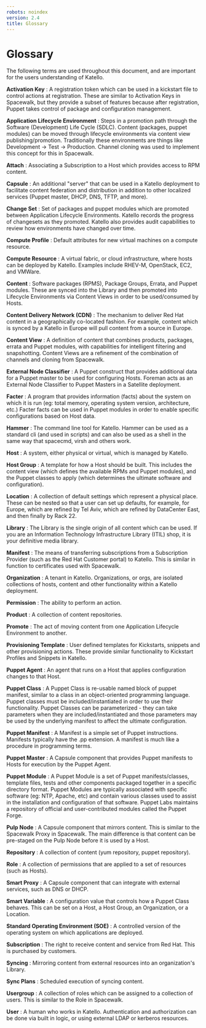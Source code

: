 ```yaml
---
robots: noindex
version: 2.4
title: Glossary
---
```


# Glossary

The following terms are used throughout this document, and are important for the users understanding of Katello.

**Activation Key**
: A registration token which can be used in a kickstart file to control actions at registration.  These are similar to Activation Keys in Spacewalk, but they provide a subset of features because after registration, Puppet takes control of package and configuration management.

**Application Lifecycle Environment**
: Steps in a promotion path through the Software (Development) Life Cycle (SDLC). Content (packages, puppet modules) can be moved through lifecycle environments via content view publishing/promotion. Traditionally these environments are things like Development -> Test -> Production. Channel cloning was used to implement this concept for this in Spacewalk.

**Attach**
: Associating a Subscription to a Host which provides access to RPM content.

**Capsule**
: An additional "server" that can be used in a Katello deployment to facilitate content federation and distribution in addition to other localized services (Puppet master, DHCP, DNS, TFTP, and more).

**Change Set**
: Set of packages and puppet modules which are promoted between Application Lifecycle Environments. Katello records the progress of changesets as they promoted. Katello also provides audit capabilities to review how environments have changed over time.

**Compute Profile**
: Default attributes for new virtual machines on a compute resource.

**Compute Resource**
: A virtual fabric, or cloud infrastructure, where hosts can be deployed by Katello. Examples include RHEV-M, OpenStack, EC2, and VMWare.

**Content**
: Software packages (RPMS), Package Groups, Errata, and Puppet modules. These are synced into the Library and then promoted into Lifecycle Environments via Content Views in order to be used/consumed by Hosts.

**Content Delivery Network (CDN)**
: The mechanism to deliver Red Hat content in a geographically co-located fashion. For example, content which is synced by a Katello in Europe will pull content from a source in Europe.

**Content View**
: A definition of content that combines products, packages, errata and Puppet modules, with capabilities for intelligent filtering and snapshotting. Content Views are a refinement of the combination of channels and cloning from Spacewalk.

**External Node Classifier**
: A Puppet construct that provides additional data for a Puppet master to be used for configuring Hosts. Foreman acts as an External Node Classifier to Puppet Masters in a Satellite deployment.

**Facter**
: A program that provides information (facts) about the system on which it is run (eg: total memory, operating system version, architecture, etc.) Facter facts can be used in Puppet modules in order to enable specific configurations based on Host data.

**Hammer**
: The command line tool for Katello. Hammer can be used as a standard cli (and used in scripts) and can also be used as a shell in the same way that spacecmd, virsh and others work.

**Host**
: A system, either physical or virtual, which is managed by Katello.

**Host Group**
: A template for how a Host should be built. This includes the content view (which defines the available RPMs and Puppet modules), and the Puppet classes to apply (which determines the ultimate software and configuration).

**Location**
: A collection of default settings which represent a physical place. These can be nested so that a user can set up defaults, for example, for Europe, which are refined by Tel Aviv, which are refined by DataCenter East, and then finally by Rack 22.

**Library**
: The Library is the single origin of all content which can be used. If you are an Information Technology Infrastructure Library (ITIL) shop, it is your definitive media library.

**Manifest**
: The means of transferring subscriptions from a Subscription Provider (such as the Red Hat Customer portal) to Katello. This is similar in function to certificates used with Spacewalk.

**Organization**
: A tenant in Katello. Organizations, or orgs, are isolated collections of hosts, content and other functionality within a Katello deployment.

**Permission**
: The ability to perform an action.

**Product**
: A collection of content repositories.

**Promote**
: The act of moving content from one Application Lifecycle Environment to another.

**Provisioning Template**
: User defined templates for Kickstarts, snippets and other provisioning actions. These provide similar functionality to Kickstart Profiles and Snippets in Katello.

**Puppet Agent**
: An agent that runs on a Host that applies configuration changes to that Host.

**Puppet Class**
: A Puppet Class is re-usable named block of puppet manifest, similar to a class in an object-oriented programming language. Puppet classes must be included/instantiated in order to use their functionality. Puppet Classes can be parameterized - they can take parameters when they are included/instantiated and those parameters may be used by the underlying manifest to affect the ultimate configuration.

**Puppet Manifest**
: A Manifest is a simple set of Puppet instructions. Manifests typically have the .pp extension. A manifest is much like a procedure in programming terms.

**Puppet Master**
: A Capsule component that provides Puppet manifests to Hosts for execution by the Puppet Agent.

**Puppet Module**
: A Puppet Module is a set of Puppet manifests/classes, template files, tests and other components packaged together in a specific directory format. Puppet Modules are typically associated with specific software (eg: NTP, Apache, etc) and contain various classes used to assist in the installation and configuration of that software. Puppet Labs maintains a repository of official and user-contributed modules called the Puppet Forge.

**Pulp Node**
: A Capsule component that mirrors content. This is similar to the Spacewalk Proxy in Spacewalk. The main difference is that content can be pre-staged on the Pulp Node before it is used by a Host.

**Repository**
: A collection of content (yum repository, puppet repository).

**Role**
: A collection of permissions that are applied to a set of resources (such as Hosts).

**Smart Proxy**
: A Capsule component that can integrate with external services, such as DNS or DHCP.

**Smart Variable**
: A configuration value that controls how a Puppet Class behaves. This can be set on a Host, a Host Group, an Organization, or a Location.

**Standard Operating Environment (SOE)**
: A controlled version of the operating system on which applications are deployed.

**Subscription**
: The right to receive content and service from Red Hat. This is purchased by customers.

**Syncing**
: Mirroring content from external resources into an organization's Library.

**Sync Plans**
: Scheduled execution of syncing content.

**Usergroup**
: A collection of roles which can be assigned to a collection of users. This is similar to the Role in Spacewalk.

**User**
 : A human who works in Katello. Authentication and authorization can be done via built in logic, or using external LDAP or kerberos resources.
